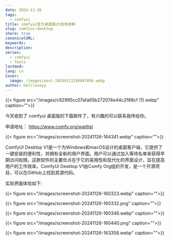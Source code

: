 ```yaml
---
date: 2024-11-26
tags:
  - comfyui
title: comfyui官方桌面版V1发布尝鲜
slug: comfyui-desktop
share: true
canonicalURL: 
keywords: 
description: 
series:
  - comfyui
  - Tools
lastmod: 
lang: cn
Cover:
  image: /images/post-20240111195047056.webp
author: hellloveyy
---
```

{{< figure src="/images/c92995cc07afa65b272074e44c2f88cf (1).webp" caption="">}}


今天收到了 comfyui 桌面版的下载邮件了，有兴趣的可以联系我传给你。

申请地址： https://www.comfy.org/waitlist

{{< figure src="/images/screenshot-20241126-164341.webp" caption="">}}

ComfyUI Desktop V1是一个为Windows和macOS设计的桌面客户端，它提供了一键安装的便利性，并拥有全新的用户界面。用户可以通过加入等待名单来获得早期访问权限。这款软件的主要优点在于它的易用性和现代化的界面设计，旨在提高用户的工作效率。ComfyUI Desktop V1由Comfy Org组织开发，是一个开源项目，可以在GitHub上找到其源代码。

实际界面体验如下:

 {{< figure src="/images/screenshot-20241126-160323.webp" caption="">}}

{{< figure src="/images/screenshot-20241126-160332.png" caption="">}}

{{< figure src="/images/screenshot-20241126-160346.webp" caption="">}}

{{< figure src="/images/screenshot-20241126-160440.png" caption="">}}

{{< figure src="/images/screenshot-20241126-163358.webp" caption="">}}